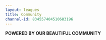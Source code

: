 ```yaml
---
layout: leagues
title: Community
channel-id: 834557404510683196
---
```

  
  
**POWERED BY OUR BEAUTIFUL COMMUNITY**
